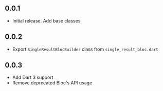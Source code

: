 ## 0.0.1

- Initial release. Add base classes

## 0.0.2

- Export `SingleResultBlocBuilder` class from `single_result_bloc.dart`

## 0.0.3

- Add Dart 3 support
- Remove deprecated Bloc's API usage
